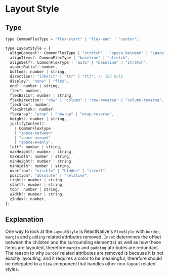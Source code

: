 # Layout Style

## Type

```jsx
type CommonFlexType = "flex-start" | "flex-end" | "center";

type LayoutStyle = {
  alignContent?: CommonFlexType | "stretch" | "space-between" | "space-around",
  alignItems?: CommonFlexType | "baseline" | "stretch",
  alignSelf?: CommonFlexType | "auto" | "baseline" | "stretch",
  aspectRatio?: number,
  bottom?: number | string,
  direction?: "inherit" | "ltr" | "rtl", // iOS Only
  display?: "none" | "flex",
  end?: number | string,
  flex?: number,
  flexBasis?: number | string,
  flexDirection?: "row" | "column" | "row-reverse" | "column-reverse",
  flexGrow?: number,
  flexShrink?: number,
  flexWrap?: "wrap" | "nowrap" | "wrap-reverse",
  height?: number | string,
  justifyContent?:
    | CommonFlexType
    | "space-between"
    | "space-around"
    | "space-evenly",
  left?: number | string,
  maxHeight?: number | string,
  maxWidth?: number | string,
  minHeight?: number | string,
  minWidth?: number | string,
  overflow?: "visible" | "hidden" | "scroll",
  position?: "absolute" | "relative",
  right?: number | string,
  start?: number | string,
  top?: number | string,
  width?: number | string,
  zIndex?: number,
};
```

## Explanation

One way to look at the `LayoutStyle` is ReactNative's `FlexStyle` with `border`, `margin` and `padding` related attributes removed. `Inset` determines the offset between the children and the surrounding element(s) as well as how these items are layouted, therefore `margin` and `padding` attributes are redundant. The reason to why `border` related attributes are removed is because it is not exactly layouting, and it requires a color to be meaningful, therefore should be delegated to a `View` component that handles other non-layout related styles.
